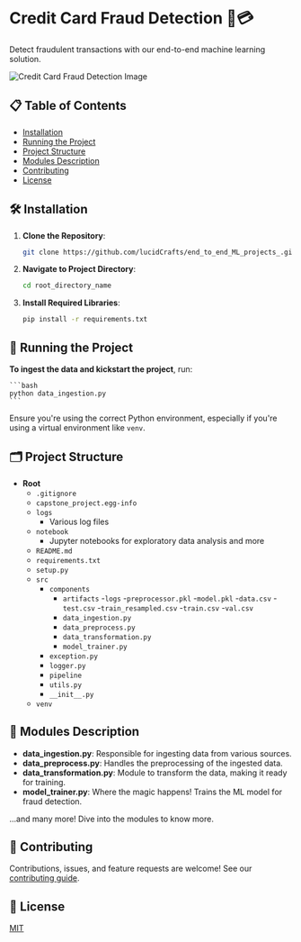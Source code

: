 # Credit Card Fraud Detection 🚫💳

Detect fraudulent transactions with our end-to-end machine learning solution.

![Credit Card Fraud Detection Image](placeholder.png)

## 📋 Table of Contents

- [Installation](#installation)
- [Running the Project](#running-the-project)
- [Project Structure](#project-structure)
- [Modules Description](#modules-description)
- [Contributing](#contributing)
- [License](#license)

## 🛠 Installation

1. **Clone the Repository**:

    ```bash
    git clone https://github.com/lucidCrafts/end_to_end_ML_projects_.git
    ```

2. **Navigate to Project Directory**:

    ```bash
    cd root_directory_name
    ```

3. **Install Required Libraries**:

    ```bash
    pip install -r requirements.txt
    ```

## 🚀 Running the Project

**To ingest the data and kickstart the project**, run:

    ```bash
    python data_ingestion.py
    ```

Ensure you're using the correct Python environment, especially if you're using a virtual environment like `venv`.


## 🗂 Project Structure

- **Root**
  - `.gitignore`
  - `capstone_project.egg-info`
  - `logs`
    - Various log files
  - `notebook`
    - Jupyter notebooks for exploratory data analysis and more
  - `README.md`
  - `requirements.txt`
  - `setup.py`
  - `src`
    - `components`
      - `artifacts`
        -`logs` 
          -`preprocessor.pkl`
          -`model.pkl`
          -`data.csv`
          -`test.csv`
          -`train_resampled.csv`
          -`train.csv`
          -`val.csv`
      - `data_ingestion.py`
      - `data_preprocess.py`
      - `data_transformation.py`
      - `model_trainer.py`
    - `exception.py`
    - `logger.py`
    - `pipeline`
    - `utils.py`
    - `__init__.py`
  - `venv`

## 📜 Modules Description

- **data_ingestion.py**: Responsible for ingesting data from various sources.
- **data_preprocess.py**: Handles the preprocessing of the ingested data.
- **data_transformation.py**: Module to transform the data, making it ready for training.
- **model_trainer.py**: Where the magic happens! Trains the ML model for fraud detection.

...and many more! Dive into the modules to know more.

## 🤝 Contributing

Contributions, issues, and feature requests are welcome! See our [contributing guide](link-to-contributing-guide-if-you-have-one.md).

## 📜 License

[MIT](soon.md)


